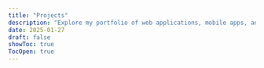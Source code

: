 ```yaml
---
title: "Projects"
description: "Explore my portfolio of web applications, mobile apps, and software solutions"
date: 2025-01-27
draft: false
showToc: true
TocOpen: true
---
```

